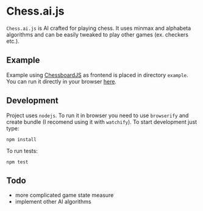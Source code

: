 Chess.ai.js
===========
`Chess.ai.js` is AI crafted for playing chess. It uses minmax and alphabeta algorithms and can be easily tweaked to play other games (ex. checkers etc.).

Example
-------
Example using [ChessboardJS](https://github.com/oakmac/chessboardjs/) as frontend is placed in directory `example`. You can run it directly in your browser [here](https://rawgit.com/krzkaczor/Chess.ai.js/master/example/index.html).

Development
-----------
Project uses `nodejs`. To run it in browser you need to use `browserify` and create bundle (I recomend using it with `watchify`). 
To start development just type:
		
	npm install
	
To run tests:
	
	npm test


Todo
----
- more complicated game state measure
- implement other AI algorithms
